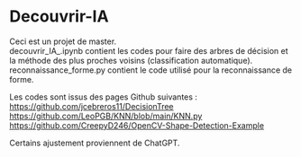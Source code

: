 # Decouvrir-IA
Ceci est un projet de master.\
decouvrir_IA_.ipynb contient les codes pour faire des arbres de décision et la méthode des plus proches voisins (classification automatique). \
reconnaissance_forme.py contient le code utilisé pour la reconnaissance de forme.

Les codes sont issus des pages Github suivantes : \
https://github.com/jcebreros11/DecisionTree \
https://github.com/LeoPGB/KNN/blob/main/KNN.py \
https://github.com/CreepyD246/OpenCV-Shape-Detection-Example 

Certains ajustement proviennent de ChatGPT.
